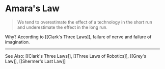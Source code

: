 # Amara's Law
> We tend to overestimate the effect of a technology in the short run and underestimate the effect in the long run.

Why? According to [[Clark's Three Laws]], failure of nerve and failure of imagination.

---
See Also: [[Clark's Three Laws]], [[Three Laws of Robotics]], [[Grey's Law]], [[Shermer's Last Law]]